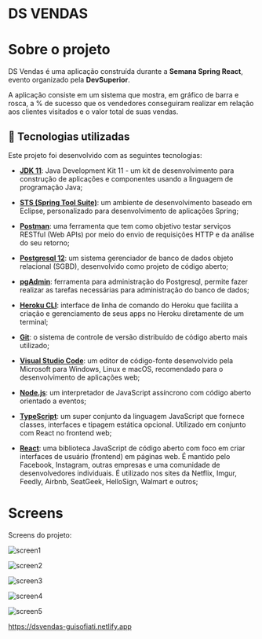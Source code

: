 # DS VENDAS

# Sobre o projeto

 DS Vendas é uma aplicação construída durante a **Semana Spring React**, evento organizado pela **DevSuperior**.

 A aplicação consiste em um sistema que mostra, em gráfico de barra e rosca, a % de sucesso que os vendedores conseguiram realizar em relação aos clientes visitados e o valor total de suas vendas.
 
 ## 🚀 Tecnologias utilizadas

Este projeto foi desenvolvido com as seguintes tecnologias:

- [**JDK 11**](https://www.oracle.com/java/technologies/javase-jdk11-downloads.html): Java Development Kit 11 - um kit de desenvolvimento para construção de aplicações e componentes usando a linguagem de programação Java;

- [**STS (Spring Tool Suite)**](https://spring.io/tools): um ambiente de desenvolvimento baseado em Eclipse, personalizado para desenvolvimento de aplicações Spring;

- [**Postman**](https://www.postman.com/): uma ferramenta que tem como objetivo testar serviços RESTful (Web APIs) por meio do envio de requisições HTTP e da análise do seu retorno;

- [**Postgresql 12**](https://www.postgresql.org/download/): um sistema gerenciador de banco de dados objeto relacional (SGBD), desenvolvido como projeto de código aberto;

- [**pgAdmin**](https://www.pgadmin.org/): ferramenta para administração do Postgresql, permite fazer realizar as tarefas necessárias para administração do banco de dados;

- [**Heroku CLI**](https://devcenter.heroku.com/articles/heroku-cli): interface de linha de comando do Heroku que facilita a criação e gerenciamento de seus apps no Heroku diretamente de um terminal;

- [**Git**](https://git-scm.com/downloads): o sistema de controle de versão distribuído de código aberto mais utilizado;

- [**Visual Studio Code**](https://code.visualstudio.com/): um editor de código-fonte desenvolvido pela Microsoft para Windows, Linux e macOS, recomendado para o desenvolvimento de aplicações web;

- [**Node.js**](https://nodejs.org/en/): um interpretador de JavaScript assíncrono com código aberto orientado a eventos;

- [**TypeScript**](https://www.typescriptlang.org/): um super conjunto da linguagem JavaScript que fornece classes, interfaces e tipagem estática opcional. Utilizado em conjunto com React no frontend web;

- [**React**](https://reactjs.org): uma biblioteca JavaScript de código aberto com foco em criar interfaces de usuário (frontend) em páginas web. É mantido pelo Facebook, Instagram, outras empresas e uma comunidade de desenvolvedores individuais. É utilizado nos sites da Netflix, Imgur, Feedly, Airbnb, SeatGeek, HelloSign, Walmart e outros;

# Screens

 Screens do projeto:

![screen1](https://user-images.githubusercontent.com/64448927/117577061-98dfa300-b0be-11eb-8e6c-15c0b1065db5.png)

![screen2](https://user-images.githubusercontent.com/64448927/117577062-9a10d000-b0be-11eb-93bf-0355534b42d2.png)

![screen3](https://user-images.githubusercontent.com/64448927/117577063-9a10d000-b0be-11eb-92c3-b5ace51c6b19.png)

![screen4](https://user-images.githubusercontent.com/64448927/117577064-9a10d000-b0be-11eb-9c4a-ed4a2e9b6739.png)

![screen5](https://user-images.githubusercontent.com/64448927/117577066-9aa96680-b0be-11eb-862c-ee8f5e5714e0.png)

https://dsvendas-guisofiati.netlify.app
